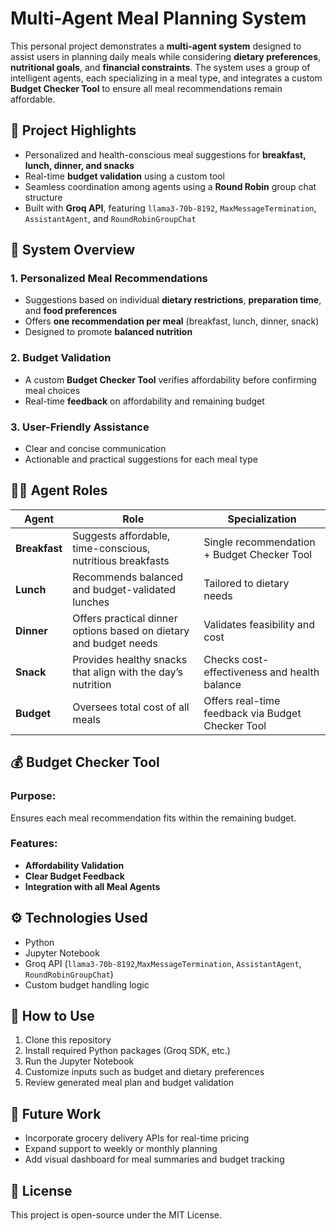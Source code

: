 # Multi-Agent Meal Planning System

This personal project demonstrates a **multi-agent system** designed to assist users in planning daily meals while considering **dietary preferences**, **nutritional goals**, and **financial constraints**. The system uses a group of intelligent agents, each specializing in a meal type, and integrates a custom **Budget Checker Tool** to ensure all meal recommendations remain affordable.

## 🌟 Project Highlights

- Personalized and health-conscious meal suggestions for **breakfast, lunch, dinner, and snacks**
- Real-time **budget validation** using a custom tool
- Seamless coordination among agents using a **Round Robin** group chat structure
- Built with **Groq API**, featuring `llama3-70b-8192`, `MaxMessageTermination`, `AssistantAgent`, and `RoundRobinGroupChat`

## 🧠 System Overview

### 1. Personalized Meal Recommendations
- Suggestions based on individual **dietary restrictions**, **preparation time**, and **food preferences**
- Offers **one recommendation per meal** (breakfast, lunch, dinner, snack)
- Designed to promote **balanced nutrition**

### 2. Budget Validation
- A custom **Budget Checker Tool** verifies affordability before confirming meal choices
- Real-time **feedback** on affordability and remaining budget

### 3. User-Friendly Assistance
- Clear and concise communication
- Actionable and practical suggestions for each meal type

## 🧑‍💻 Agent Roles

| Agent         | Role                                                                 | Specialization                                              |
|---------------|----------------------------------------------------------------------|-------------------------------------------------------------|
| **Breakfast** | Suggests affordable, time-conscious, nutritious breakfasts           | Single recommendation + Budget Checker Tool                |
| **Lunch**     | Recommends balanced and budget-validated lunches                     | Tailored to dietary needs                                   |
| **Dinner**    | Offers practical dinner options based on dietary and budget needs    | Validates feasibility and cost                              |
| **Snack**     | Provides healthy snacks that align with the day’s nutrition          | Checks cost-effectiveness and health balance                |
| **Budget**    | Oversees total cost of all meals                                     | Offers real-time feedback via Budget Checker Tool           |

## 💰 Budget Checker Tool

### Purpose:
Ensures each meal recommendation fits within the remaining budget.

### Features:
- **Affordability Validation**
- **Clear Budget Feedback**
- **Integration with all Meal Agents**

## ⚙️ Technologies Used

- Python
- Jupyter Notebook
- Groq API (`llama3-70b-8192`,`MaxMessageTermination`, `AssistantAgent`, `RoundRobinGroupChat`)
- Custom budget handling logic

## 🚀 How to Use

1. Clone this repository
2. Install required Python packages (Groq SDK, etc.)
3. Run the Jupyter Notebook
4. Customize inputs such as budget and dietary preferences
5. Review generated meal plan and budget validation

## 📌 Future Work

- Incorporate grocery delivery APIs for real-time pricing
- Expand support to weekly or monthly planning
- Add visual dashboard for meal summaries and budget tracking

## 📄 License

This project is open-source under the MIT License.
